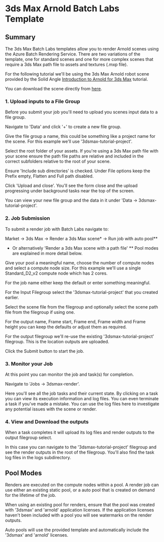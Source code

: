 
# 3ds Max Arnold Batch Labs Template

## Summary

The 3ds Max Batch Labs templates allow you to render Arnold scenes using the Azure Batch Rendering Service.  There are two variations of the template, one for standard scenes and one for more complex scenes that require a 3ds Max path file to assets and textures (.mxp file).

For the following tutorial we'll be using the 3ds Max Arnold robot scene provided by the Solid Angle [Introduction to Arnold for 3ds Max](https://support.solidangle.com/display/A5AF3DSUG/Introduction+to+Arnold+for+3ds+Max) tutorial.

You can download the scene directly from [here](https://support.solidangle.com/download/attachments/40665256/Introduction-to-Arnold_robot_start.zip?version=1&modificationDate=1490281882000&api=v2).


### 1. Upload inputs to a File Group

Before you submit your job you'll need to upload you scenes input data to a file group.  

Navigate to 'Data' and click '+' to create a new file group.

Give the file group a name, this could be something like a project name for the scene.  For this example we'll use '3dsmax-tutorial-project'.

Select the root folder of your assets.  If you're using a 3ds Max path file with your scene ensure the path file paths are relative and included in the correct subfolders relative to the root of your scene.

Ensure 'Include sub directories' is checked.  Under File options keep the Prefix empty, Flatten and Full path disabled.

Click 'Upload and close'.  You'll see the form close and the upload progressing under background tasks near the top of the screen.

You can view your new file group and the data in it under 'Data -> 3dsmax-tutorial-project'.


### 2. Job Submission

To submit a render job with Batch Labs navigate to:

Market -> 3ds Max -> Render a 3ds Max scene* -> Run job with auto pool**

* Or alternatively 'Render a 3ds Max scene with a path file'
** Pool modes are explained in more detail below.

Give your pool a meaningful name, choose the number of compute nodes and select a compute node size.  For this example we'll use a single Standard_D2_v2 compute node which has 2 cores.

For the job name either keep the default or enter something meaningful.

For the Input Filegroup select the '3dsmax-tutorial-project' that you created earlier.

Select the scene file from the filegroup and optionally select the scene path file from the filegroup if using one.

For the output name, Frame start, Frame end, Frame width and Frame height you can keep the defaults or adjust them as required.

For the output filegroup we'll re-use the existing '3dsmax-tutorial-project' filegroup.  This is the location outputs are uploaded.

Click the Submit button to start the job.

### 3. Monitor your Job

At this point you can monitor the job and task(s) for completion.

Navigate to 'Jobs -> 3dsmax-render'.

Here you'll see all the job tasks and their current state.  By clicking on a task you can view its execution information and log files.  You can even terminate a task if you've made a mistake.  You can use the log files here to investigate any potential issues with the scene or render.


### 4. View and Download the outputs

When a task completes it will upload its log files and render outputs to the output filegroup select.

In this case you can navigate to the '3dsmax-tutorial-project' filegroup and see the render outputs in the root of the filegroup.  You'll also find the task log files in the logs subdirectory.


## Pool Modes

Renders are executed on the compute nodes within a pool.  A render job can use either an existing static pool, or a auto pool that is created on demand for the lifetime of the job.

When using an existing pool for renders, ensure that the pool was created with '3dsmax' and 'arnold' application licenses.  If the application licenses haven't been included with a pool you will see watermarks on the render outputs.

Auto pools will use the provided template and automatically include the '3dsmax' and 'arnold' licenses.
